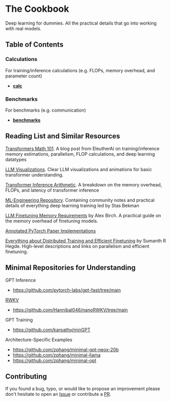 # The Cookbook
Deep learning for dummies. All the practical details that go into working with real models.



## Table of Contents

### Calculations

For training/inference calculations (e.g. FLOPs, memory overhead, and parameter count)
- **[calc](./calc/)**

### Benchmarks

For benchmarks (e.g. communication)
- **[benchmarks](./benchmarks/)**


## Reading List and Similar Resources

[Transformers Math 101](https://blog.eleuther.ai/transformer-math/). A blog post from EleutherAI on training/inference memory estimations, parallelism, FLOP calculations, and deep learning datatypes

[LLM Visualizations](https://bbycroft.net/llm). Clear LLM visualizations and animations for basic transformer understanding.

[Transformer Inference Arithmetic](https://kipp.ly/transformer-inference-arithmetic/). A breakdown on the memory overhead, FLOPs, and latency of transformer inference

[ML-Engineering Repository](https://github.com/stas00/ml-engineering). Containing community notes and practical details of everything deep learning training led by Stas Bekman

[LLM Finetuning Memory Requirements](https://blog.scottlogic.com/2023/11/24/llm-mem.html) by Alex Birch. A practical guide on the memory overhead of finetuning models.

[Annotated PyTorch Paper Implementations](https://nn.labml.ai/)

[Everything about Distributed Training and Efficient Finetuning](https://sumanthrh.com/post/distributed-and-efficient-finetuning/) by Sumanth R Hegde. High-level descriptions and links on parallelism and efficient finetuning.


## Minimal Repositories for Understanding

GPT Inference
- https://github.com/pytorch-labs/gpt-fast/tree/main

[RWKV](https://www.rwkv.com/)
- https://github.com/Hannibal046/nanoRWKV/tree/main

GPT Training
- https://github.com/karpathy/minGPT

Architecture-Specific Examples
- https://github.com/zphang/minimal-gpt-neox-20b
- https://github.com/zphang/minimal-llama
- https://github.com/zphang/minimal-opt

## Contributing

If you found a bug, typo, or would like to propose an improvement please don't hesitate to open an [Issue](https://github.com/EleutherAI/cookbook/issues) or contribute a [PR](https://github.com/EleutherAI/cookbook/pulls).
